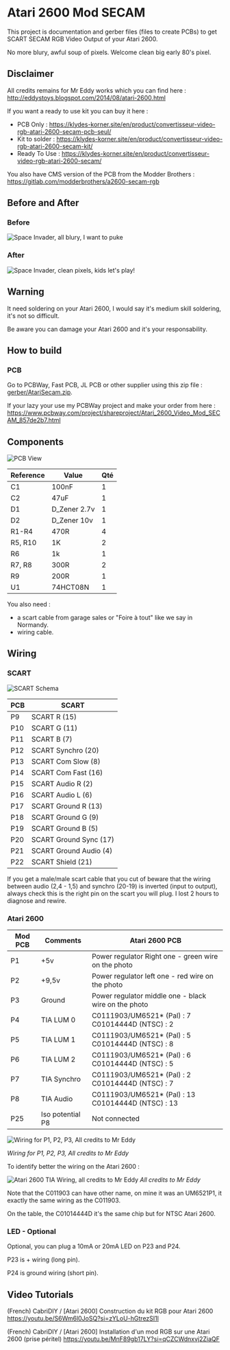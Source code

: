 # Atari 2600 Mod SECAM

This project is documentation and gerber files (files to create PCBs) to get SCART SECAM RGB Video Output of your Atari 2600.

No more blury, awful soup of pixels. Welcome clean big early 80's pixel.

## Disclaimer

All credits remains for Mr Eddy works which you can find here : http://eddystoys.blogspot.com/2014/08/atari-2600.html

If you want a ready to use kit you can buy it here :

- PCB Only : https://klydes-korner.site/en/product/convertisseur-video-rgb-atari-2600-secam-pcb-seul/
- Kit to solder : https://klydes-korner.site/en/product/convertisseur-video-rgb-atari-2600-secam-kit/
- Ready To Use : https://klydes-korner.site/en/product/convertisseur-video-rgb-atari-2600-secam/

You also have  CMS version of the PCB from the Modder Brothers : https://gitlab.com/modderbrothers/a2600-secam-rgb

## Before and After

### Before

![Space Invader, all blury, I want to puke](img/before.jpg "Space Invader, all blury, I want to puke")

### After

![Space Invader, clean pixels, kids let's play!](img/after.jpg "Space Invader, clean pixels, kids let's play!")

## Warning

It need soldering on your Atari 2600, I would say it's medium skill soldering, it's not so difficult.

Be aware you can damage your Atari 2600 and it's your responsability.

## How to build

### PCB

Go to PCBWay, Fast PCB, JL PCB or other supplier using this zip file : [gerber/AtariSecam.zip](gerber/AtariSecam.zip).

If your lazy your use my PCBWay project and make your order from here : https://www.pcbway.com/project/shareproject/Atari_2600_Video_Mod_SECAM_857de2b7.html
## Components

![PCB View](img/convertisseur-video-atari-2600-secam-kit.jpg)

| Reference | Value | Qté |
|---|---|---|
| C1 | 100nF | 1 |
| C2 | 47uF | 1 |
| D1 | D_Zener 2.7v | 1 |
| D2 | D_Zener 10v | 1 |
| R1-R4 | 470R | 4 |
| R5, R10 | 1K | 2 |
| R6 | 1k | 1 |
| R7, R8 | 300R | 2 |
| R9 | 200R | 1 |
| U1 | 74HCT08N | 1 |

You also need :
- a scart cable from garage sales or "Foire à tout" like we say in Normandy.
- wiring cable.

## Wiring

### SCART


![SCART Schema ](img/scart_schema.png "SCART Schema")

| PCB | SCART |
|---|---|
| P9 | SCART R (15) |
| P10 | SCART G (11) |
| P11 | SCART B (7) |
| P12 | SCART Synchro (20) |
| P13 | SCART Com Slow (8) |
| P14 | SCART Com Fast (16) |
| P15 | SCART Audio R (2) |
| P16 | SCART Audio L (6) |
| P17 | SCART Ground R (13) |
| P18 | SCART Ground G (9) |
| P19 | SCART Ground B (5) |
| P20 | SCART Ground Sync (17) |
| P21 | SCART Ground Audio (4) |
| P22 | SCART Shield (21) |


If you get a male/male scart cable that you cut of beware that the wiring between audio (2,4 - 1,5) and synchro (20-19) is inverted (input to output), always check this is the right pin on the scart you will plug. I lost 2 hours to diagnose and rewire.

### Atari 2600

| Mod PCB | Comments | Atari 2600 PCB |
|---|---|---|
| P1 | +5v | Power regulator Right one - green wire on the photo |
| P2 | +9,5v | Power regulator left one - red wire on the photo |
| P3 | Ground | Power regulator middle one - black wire on the photo |
| P4 | TIA LUM 0 | C0111903/UM6521* (Pal) : 7  <br/>  C01014444D (NTSC) : 2 |
| P5 | TIA LUM 1 | C0111903/UM6521* (Pal) : 5 <br/>  C01014444D (NTSC) : 8 |
| P6 | TIA LUM 2 | C0111903/UM6521* (Pal) : 6 <br/>  C01014444D (NTSC) : 5 |
| P7 | TIA Synchro | C0111903/UM6521* (Pal) : 2 <br/>  C01014444D (NTSC) : 7 |
| P8 | TIA Audio | C0111903/UM6521* (Pal) : 13  <br/>  C01014444D (NTSC) : 13 |
| P25 | Iso potential P8 | Not connected |

![Wiring for P1, P2, P3, All credits to Mr Eddy](img/power_wiring.jpg "Wiring for P1, P2, P3, All credits to Mr Eddy")

_Wiring for P1, P2, P3, All credits to Mr Eddy_

To identify better the wiring on the Atari 2600 : 

![Atari 2600 TIA Wiring, all credits to Mr Eddy](img/rgb_web3.png "Atari 2600 TIA Wiring, all credits to Mr Eddy")
_All credits to Mr Eddy_

Note that the C011903 can have other name, on mine it was an UM6521P1, it exactly the same wiring as the C011903.

On the table, the C01014444D it's the same chip but for NTSC Atari 2600. 

### LED - Optional

Optional, you can plug a 10mA or 20mA LED on P23 and P24.

P23 is + wiring (long pin).

P24 is ground wiring (short pin).

## Video Tutorials

(French) CabriDIY / [Atari 2600] Construction du kit RGB pour Atari 2600 https://youtu.be/S6Wm6l0JoSQ?si=zYLoU-hGtrezSI1l

(French) CabriDIY / [Atari 2600] Installation d'un mod RGB sur une Atari 2600 (prise péritel) https://youtu.be/MnF89gb17LY?si=qCZCWdnxvj2ZiaQF